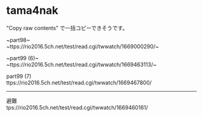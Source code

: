 # tama4nak

"Copy raw contents" で一括コピーできそうです。


~part98~  
~ttps://rio2016.5ch.net/test/read.cgi/twwatch/1669000290/~

~part99 (6)~   
~ttps://rio2016.5ch.net/test/read.cgi/twwatch/1669463113/~

part99 (7)  
ttps://rio2016.5ch.net/test/read.cgi/twwatch/1669467800/


---

避難   
tps://rio2016.5ch.net/test/read.cgi/twwatch/1669460161/

